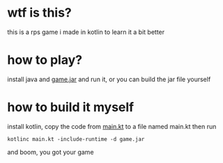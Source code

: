 # wtf is this?
this is a rps game i made in kotlin to learn it a bit better
# how to play?
install java and [game.jar](https://github.com/aesyncio/kotlin-rps/raw/main/game.jar) and run it, or you can build the jar file yourself
# how to build it myself
install kotlin, copy the code from [main.kt](https://raw.githubusercontent.com/aesyncio/kotlin-rps/main/main.kt) to a file named main.kt then run
```
kotlinc main.kt -include-runtime -d game.jar
```
and boom, you got your game
